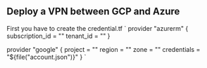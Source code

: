 ## Deploy a VPN between GCP and Azure

First you have to create the credential.tf
`
provider "azurerm" {
    subscription_id = "<subscription id>"
    tenant_id       = "<tenant id>"
}

provider "google" {
  project = "<project name>"
  region  = "<region>"
  zone    = "<region-zone>"
  credentials = "${file("account.json")}"
}
`
